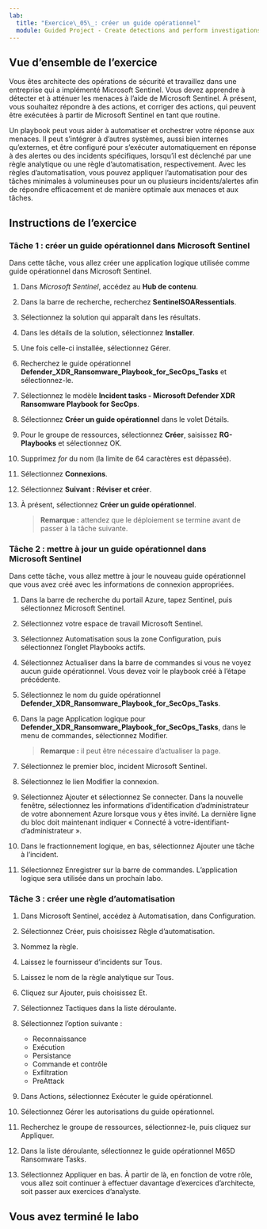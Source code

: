 ```yaml
---
lab:
  title: "Exercice\_05\_: créer un guide opérationnel"
  module: Guided Project - Create detections and perform investigations using Microsoft Sentinel
---
```


## Vue d’ensemble de l’exercice

Vous êtes architecte des opérations de sécurité et travaillez dans une entreprise qui a implémenté Microsoft Sentinel. Vous devez apprendre à détecter et à atténuer les menaces à l’aide de Microsoft Sentinel. À présent, vous souhaitez répondre à des actions, et corriger des actions, qui peuvent être exécutées à partir de Microsoft Sentinel en tant que routine.

Un playbook peut vous aider à automatiser et orchestrer votre réponse aux menaces. Il peut s’intégrer à d’autres systèmes, aussi bien internes qu’externes, et être configuré pour s’exécuter automatiquement en réponse à des alertes ou des incidents spécifiques, lorsqu’il est déclenché par une règle analytique ou une règle d’automatisation, respectivement. Avec les règles d’automatisation, vous pouvez appliquer l’automatisation pour des tâches minimales à volumineuses pour un ou plusieurs incidents/alertes afin de répondre efficacement et de manière optimale aux menaces et aux tâches.

## Instructions de l’exercice

### Tâche 1 : créer un guide opérationnel dans Microsoft Sentinel

Dans cette tâche, vous allez créer une application logique utilisée comme guide opérationnel dans Microsoft Sentinel.

1. Dans *Microsoft Sentinel*, accédez au **Hub de contenu**.

1. Dans la barre de recherche, recherchez **SentinelSOARessentials**.

1. Sélectionnez la solution qui apparaît dans les résultats.

1. Dans les détails de la solution, sélectionnez **Installer**.

1. Une fois celle-ci installée, sélectionnez Gérer.

1. Recherchez le guide opérationnel **Defender_XDR_Ransomware_Playbook_for_SecOps_Tasks** et sélectionnez-le.

1. Sélectionnez le modèle **Incident tasks - Microsoft Defender XDR Ransomware Playbook for SecOps**.

1. Sélectionnez **Créer un guide opérationnel** dans le volet Détails.

1. Pour le groupe de ressources, sélectionnez **Créer**, saisissez **RG-Playbooks** et sélectionnez OK.

1. Supprimez *for* du nom (la limite de 64 caractères est dépassée).

1. Sélectionnez **Connexions**.

1. Sélectionnez **Suivant : Réviser et créer**.

1. À présent, sélectionnez **Créer un guide opérationnel**.

    >**Remarque :** attendez que le déploiement se termine avant de passer à la tâche suivante.

### Tâche 2 : mettre à jour un guide opérationnel dans Microsoft Sentinel

Dans cette tâche, vous allez mettre à jour le nouveau guide opérationnel que vous avez créé avec les informations de connexion appropriées.

1. Dans la barre de recherche du portail Azure, tapez Sentinel, puis sélectionnez Microsoft Sentinel.

1. Sélectionnez votre espace de travail Microsoft Sentinel.

1. Sélectionnez Automatisation sous la zone Configuration, puis sélectionnez l’onglet Playbooks actifs.

1. Sélectionnez Actualiser dans la barre de commandes si vous ne voyez aucun guide opérationnel. Vous devez voir le playbook créé à l’étape précédente.

1. Sélectionnez le nom du guide opérationnel **Defender_XDR_Ransomware_Playbook_for_SecOps_Tasks**.

1. Dans la page Application logique pour **Defender_XDR_Ransomware_Playbook_for_SecOps_Tasks**, dans le menu de commandes, sélectionnez Modifier.

    >**Remarque :** il peut être nécessaire d’actualiser la page.

1. Sélectionnez le premier bloc, incident Microsoft Sentinel.

1. Sélectionnez le lien Modifier la connexion.

1. Sélectionnez Ajouter et sélectionnez Se connecter. Dans la nouvelle fenêtre, sélectionnez les informations d’identification d’administrateur de votre abonnement Azure lorsque vous y êtes invité. La dernière ligne du bloc doit maintenant indiquer « Connecté à votre-identifiant-d’administrateur ».

1. Dans le fractionnement logique, en bas, sélectionnez Ajouter une tâche à l’incident.

1. Sélectionnez Enregistrer sur la barre de commandes. L’application logique sera utilisée dans un prochain labo.

### Tâche 3 : créer une règle d’automatisation

1. Dans Microsoft Sentinel, accédez à Automatisation, dans Configuration.

1. Sélectionnez Créer, puis choisissez Règle d’automatisation.

1. Nommez la règle.

1. Laissez le fournisseur d’incidents sur Tous.

1. Laissez le nom de la règle analytique sur Tous.

1. Cliquez sur Ajouter, puis choisissez Et.

1. Sélectionnez Tactiques dans la liste déroulante.

1. Sélectionnez l’option suivante :
    - Reconnaissance
    - Exécution
    - Persistance
    - Commande et contrôle
    - Exfiltration
    - PreAttack

1. Dans Actions, sélectionnez Exécuter le guide opérationnel.

1. Sélectionnez Gérer les autorisations du guide opérationnel.

1. Recherchez le groupe de ressources, sélectionnez-le, puis cliquez sur Appliquer.

1. Dans la liste déroulante, sélectionnez le guide opérationnel M65D Ransomware Tasks.

1. Sélectionnez Appliquer en bas.
À partir de là, en fonction de votre rôle, vous allez soit continuer à effectuer davantage d’exercices d’architecte, soit passer aux exercices d’analyste.

## Vous avez terminé le labo
